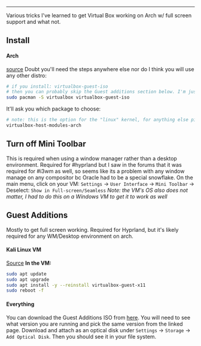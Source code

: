 -- -
Various tricks I've learned to get Virtual Box working on Arch w/ full screen support and what not.
## Install
#### Arch
[source](https://wiki.archlinux.org/title/VirtualBox )
Doubt you'll need the steps anywhere else nor do I think you will use any other distro:
```bash
# if you install: virtualbox-guest-iso
# then you can probably skip the Guest additions section below. I'm just illiterate so I didn't read far enough down the page to see it was a separate package in pacman.
sudo pacman -S virtualbox virtualbox-guest-iso
```
It'll ask you which package to choose:
```bash
# note: this is the option for the "linux" kernel, for anything else pick the other option.
virtualbox-host-modules-arch
```
## Turn off Mini Toolbar
This is required when using a window manager rather than a desktop environment. Required for #hyprland but I saw in the forums that it was required for #i3wm as well, so seems like its a problem with any window manage on any compositor bc Oracle had to be a special snowflake. 
On the main menu, click on your VM:
`Settings` -> `User Interface` -> `Mini Toolbar` -> Deselect:  `Show in Full-screen/Seamless`
*Note: the VM's OS also does not matter, I had to do this on a Windows VM to get it to work as well*
## Guest Additions
Mostly to get full screen working. Required for Hyprland, but it's likely required for any WM/Desktop environment on arch.
#### Kali Linux VM
[Source](https://www.kali.org/docs/virtualization/install-virtualbox-guest-additions/)
**In the VM:**
```bash
sudo apt update
sudo apt upgrade
sudo apt install -y --reinstall virtualbox-guest-x11
sudo reboot -f
```
#### Everything
You can download the Guest Additions ISO from [here](https://download.virtualbox.org/virtualbox/). You will need to see what version you are running and pick the same version from the linked page. Download and attach as an optical disk under `Settings` -> `Storage` -> `Add Optical Disk`. Then you should see it in your file system. 